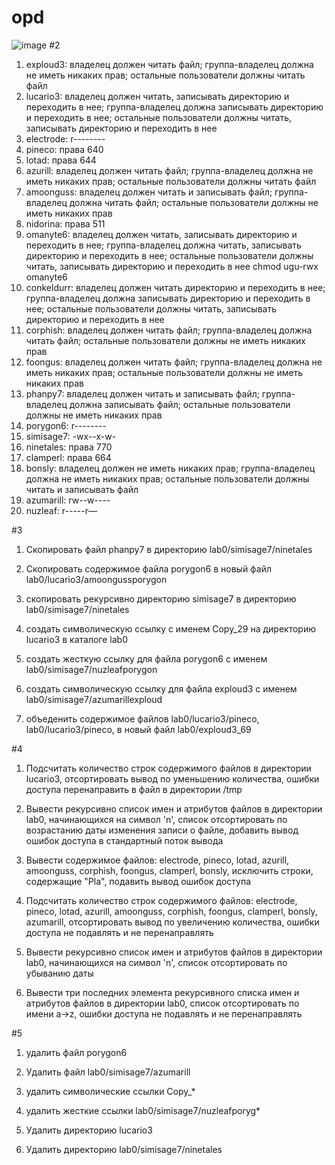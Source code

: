 # opd
![image](https://github.com/NastyaLush/opd/assets/95052885/12f988db-fea1-4028-b529-f753bc8723b7)
#2
1. exploud3: владелец должен читать файл; группа-владелец должна не иметь никаких прав; остальные пользователи должны читать файл
2. lucario3: владелец должен читать, записывать директорию и переходить в нее; группа-владелец должна записывать директорию и переходить в нее; остальные пользователи должны читать, записывать директорию и переходить в нее
3. electrode: r--------
4. pineco: права 640
5. lotad: права 644
6. azurill: владелец должен читать файл; группа-владелец должна не иметь никаких прав; остальные пользователи должны читать файл
7. amoonguss: владелец должен читать и записывать файл; группа-владелец должна читать файл; остальные пользователи должны не иметь никаких прав
8. nidorina: права 511
9. omanyte6: владелец должен читать, записывать директорию и переходить в нее; группа-владелец должна читать, записывать директорию и переходить в нее; остальные пользователи должны читать, записывать директорию и переходить в нее chmod ugu-rwx omanyte6
10. conkeldurr: владелец должен читать директорию и переходить в нее; группа-владелец должна записывать директорию и переходить в нее; остальные пользователи должны читать, записывать директорию и переходить в нее
11. corphish: владелец должен читать файл; группа-владелец должна читать файл; остальные пользователи должны не иметь никаких прав
12. foongus: владелец должен читать файл; группа-владелец должна не иметь никаких прав; остальные пользователи должны не иметь никаких прав
13. phanpy7: владелец должен читать и записывать файл; группа-владелец должна записывать файл; остальные пользователи должны не иметь никаких прав
14. porygon6: r--------
15. simisage7: -wx--x-w-
16. ninetales: права 770
17. clamperl: права 664
18. bonsly: владелец должен не иметь никаких прав; группа-владелец должна не иметь никаких прав; остальные пользователи должны читать и записывать файл
19. azumarill: rw--w----
20. nuzleaf: r-----r—

#3
1. Скопировать файл phanpy7 в директорию lab0/simisage7/ninetales

2. Cкопировать содержимое файла porygon6 в новый файл lab0/lucario3/amoongussporygon

3. скопировать рекурсивно директорию simisage7 в директорию lab0/simisage7/ninetales

4. создать символическую ссылку c именем Copy_29 на директорию lucario3 в каталоге lab0

5. cоздать жесткую ссылку для файла porygon6 с именем lab0/simisage7/nuzleafporygon

6. cоздать символическую ссылку для файла exploud3 с именем lab0/simisage7/azumarillexploud

7. объеденить содержимое файлов lab0/lucario3/pineco, lab0/lucario3/pineco, в новый файл lab0/exploud3_69

#4
1. Подсчитать количество строк содержимого файлов в директории lucario3, отсортировать вывод по уменьшению количества, ошибки доступа перенаправить в файл в директории /tmp

2. Вывести рекурсивно список имен и атрибутов файлов в директории lab0, начинающихся на символ 'n', список отсортировать по возрастанию даты изменения записи о файле, добавить вывод ошибок доступа в стандартный поток вывода

3. Вывести содержимое файлов: electrode, pineco, lotad, azurill, amoonguss, corphish, foongus, clamperl, bonsly, исключить строки, содержащие "Pla", подавить вывод ошибок доступа

4. Подсчитать количество строк содержимого файлов: electrode, pineco, lotad, azurill, amoonguss, corphish, foongus, clamperl, bonsly, azumarill, отсортировать вывод по увеличению количества, ошибки доступа не подавлять и не перенаправлять

5. Вывести рекурсивно список имен и атрибутов файлов в директории lab0, начинающихся на символ 'n', список отсортировать по убыванию даты

6. Вывести три последних элемента рекурсивного списка имен и атрибутов файлов в директории lab0, список отсортировать по имени a->z, ошибки доступа не подавлять и не перенаправлять

#5
1. удалить файл porygon6

2. Удалить файл lab0/simisage7/azumarill

3. удалить символические ссылки Copy_*

4. удалить жесткие ссылки lab0/simisage7/nuzleafporyg*

5. Удалить директорию lucario3

6. Удалить директорию lab0/simisage7/ninetales
